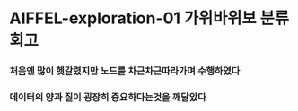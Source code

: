 # AIFFEL-exploration-01 가위바위보 분류 회고

### 처음엔 많이 헷갈렸지만 노드를 차근차근따라가며 수행하였다
### 데이터의 양과 질이 굉장히 중요하다는것을 깨달았다
